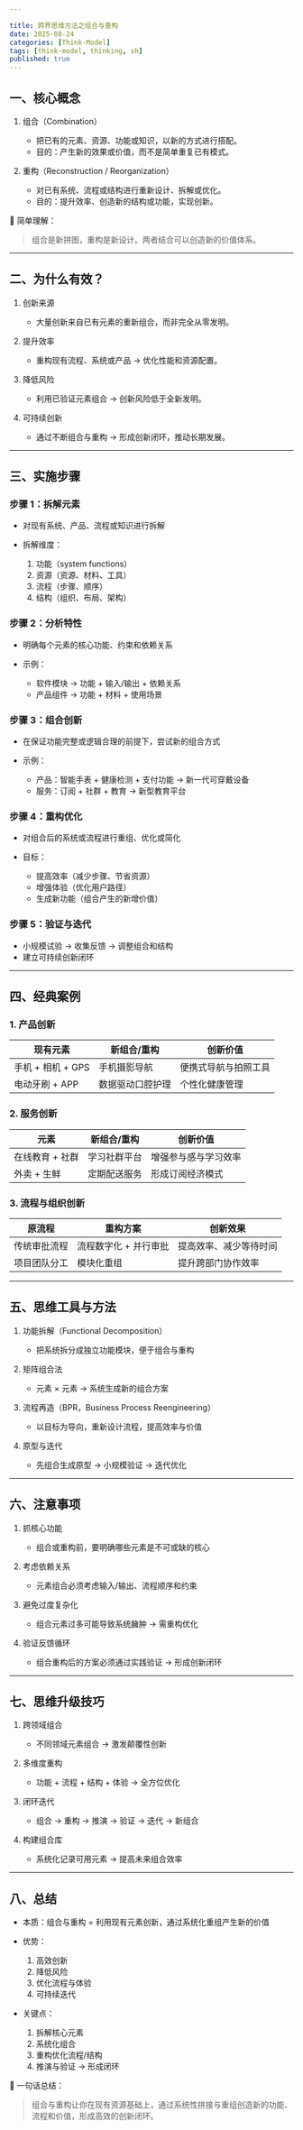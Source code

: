 ```yaml
---

title: 跨界思维方法之组合与重构
date: 2025-08-24
categories: [Think-Model]
tags: [think-model, thinking, sh]
published: true
---
```


## 一、核心概念

1. 组合（Combination）

   * 把已有的元素、资源、功能或知识，以新的方式进行搭配。
   * 目的：产生新的效果或价值，而不是简单重复已有模式。

2. 重构（Reconstruction / Reorganization）

   * 对已有系统、流程或结构进行重新设计、拆解或优化。
   * 目的：提升效率、创造新的结构或功能，实现创新。

📌 简单理解：

> 组合是新拼图，重构是新设计。两者结合可以创造新的价值体系。

---

## 二、为什么有效？

1. 创新来源

   * 大量创新来自已有元素的重新组合，而非完全从零发明。

2. 提升效率

   * 重构现有流程、系统或产品 → 优化性能和资源配置。

3. 降低风险

   * 利用已验证元素组合 → 创新风险低于全新发明。

4. 可持续创新

   * 通过不断组合与重构 → 形成创新闭环，推动长期发展。

---

## 三、实施步骤

### 步骤 1：拆解元素

* 对现有系统、产品、流程或知识进行拆解
* 拆解维度：

  1. 功能（system functions）
  2. 资源（资源、材料、工具）
  3. 流程（步骤、顺序）
  4. 结构（组织、布局、架构）

### 步骤 2：分析特性

* 明确每个元素的核心功能、约束和依赖关系
* 示例：

  * 软件模块 → 功能 + 输入/输出 + 依赖关系
  * 产品组件 → 功能 + 材料 + 使用场景

### 步骤 3：组合创新

* 在保证功能完整或逻辑合理的前提下，尝试新的组合方式
* 示例：

  * 产品：智能手表 + 健康检测 + 支付功能 → 新一代可穿戴设备
  * 服务：订阅 + 社群 + 教育 → 新型教育平台

### 步骤 4：重构优化

* 对组合后的系统或流程进行重组、优化或简化
* 目标：

  * 提高效率（减少步骤、节省资源）
  * 增强体验（优化用户路径）
  * 生成新功能（组合产生的新增价值）

### 步骤 5：验证与迭代

* 小规模试验 → 收集反馈 → 调整组合和结构
* 建立可持续创新闭环

---

## 四、经典案例

### 1. 产品创新

| 现有元素          | 新组合/重构   | 创新价值       |
| ------------- | -------- | ---------- |
| 手机 + 相机 + GPS | 手机摄影导航   | 便携式导航与拍照工具 |
| 电动牙刷 + APP    | 数据驱动口腔护理 | 个性化健康管理    |

### 2. 服务创新

| 元素        | 新组合/重构 | 创新价值       |
| --------- | ------ | ---------- |
| 在线教育 + 社群 | 学习社群平台 | 增强参与感与学习效率 |
| 外卖 + 生鲜   | 定期配送服务 | 形成订阅经济模式   |

### 3. 流程与组织创新

| 原流程    | 重构方案         | 创新效果        |
| ------ | ------------ | ----------- |
| 传统审批流程 | 流程数字化 + 并行审批 | 提高效率、减少等待时间 |
| 项目团队分工 | 模块化重组        | 提升跨部门协作效率   |

---

## 五、思维工具与方法

1. 功能拆解（Functional Decomposition）

   * 把系统拆分成独立功能模块，便于组合与重构

2. 矩阵组合法

   * 元素 × 元素 → 系统生成新的组合方案

3. 流程再造（BPR，Business Process Reengineering）

   * 以目标为导向，重新设计流程，提高效率与价值

4. 原型与迭代

   * 先组合生成原型 → 小规模验证 → 迭代优化

---

## 六、注意事项

1. 抓核心功能

   * 组合或重构前，要明确哪些元素是不可或缺的核心

2. 考虑依赖关系

   * 元素组合必须考虑输入/输出、流程顺序和约束

3. 避免过度复杂化

   * 组合元素过多可能导致系统臃肿 → 需重构优化

4. 验证反馈循环

   * 组合重构后的方案必须通过实践验证 → 形成创新闭环

---

## 七、思维升级技巧

1. 跨领域组合

   * 不同领域元素组合 → 激发颠覆性创新

2. 多维度重构

   * 功能 + 流程 + 结构 + 体验 → 全方位优化

3. 闭环迭代

   * 组合 → 重构 → 推演 → 验证 → 迭代 → 新组合

4. 构建组合库

   * 系统化记录可用元素 → 提高未来组合效率

---

## 八、总结

* 本质：组合与重构 = 利用现有元素创新，通过系统化重组产生新的价值
* 优势：

  1. 高效创新
  2. 降低风险
  3. 优化流程与体验
  4. 可持续迭代
* 关键点：

  1. 拆解核心元素
  2. 系统化组合
  3. 重构优化流程/结构
  4. 推演与验证 → 形成闭环

📌 一句话总结：

> 组合与重构让你在现有资源基础上，通过系统性拼接与重组创造新的功能、流程和价值，形成高效的创新闭环。


